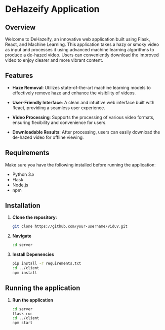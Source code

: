 # DeHazeify Application

## Overview

Welcome to DeHazeify, an innovative web application built using Flask, React, and Machine Learning. This application takes a hazy or smoky video as input and processes it using advanced machine learning algorithms to produce a de-hazed video. Users can conveniently download the improved video to enjoy clearer and more vibrant content.

## Features

- **Haze Removal**: Utilizes state-of-the-art machine learning models to effectively remove haze and enhance the visibility of videos.

- **User-Friendly Interface**: A clean and intuitive web interface built with React, providing a seamless user experience.

- **Video Processing**: Supports the processing of various video formats, ensuring flexibility and convenience for users.

- **Downloadable Results**: After processing, users can easily download the de-hazed video for offline viewing.

## Requirements

Make sure you have the following installed before running the application:

- Python 3.x
- Flask
- Node.js
- npm

## Installation

1. **Clone the repository:**

   ```bash
   git clone https://github.com/your-username/vidCV.git

2. **Navigate**
    ```bash
   cd server

3. **Install Depenencies**
    ```bash
   pip install -r requirements.txt
   cd ../client
   npm install


## Running the application

1. **Run the application**
    ```bash
   cd server
   flask run
   cd ../client
   npm start








